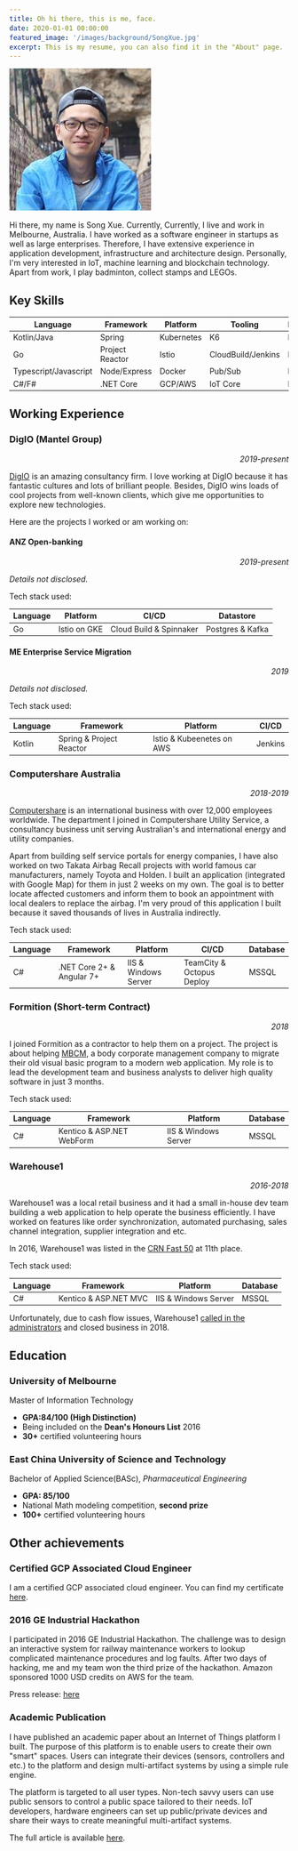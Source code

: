 ```yaml
---
title: Oh hi there, this is me, face.
date: 2020-01-01 00:00:00
featured_image: '/images/background/SongXue.jpg'
excerpt: This is my resume, you can also find it in the "About" page.
---
```


![](/images/background/avatar.jpeg)

Hi there, my name is Song Xue. Currently, Currently, I live and work in Melbourne, Australia. I have worked as a software engineer in startups as well as large enterprises. Therefore, I have extensive experience in application development, infrastructure and architecture design. Personally, I'm very interested in IoT, machine learning and blockchain technology. Apart from work, I play badminton, collect stamps and LEGOs.

## Key Skills

| Language              | Framework       | Platform   | Tooling               | Database |
|-----------------------|-----------------|------------|-----------------------|----------|
| Kotlin/Java           | Spring          | Kubernetes | K6                    | MySQL    |
| Go                    | Project Reactor | Istio      | CloudBuild/Jenkins    | MSSQL    |
| Typescript/Javascript | Node/Express    | Docker     | Pub/Sub               | Postgres |
| C#/F#                 | .NET Core       | GCP/AWS    | IoT Core              | MongoDB  |

## Working Experience

### DigIO (Mantel Group)

<div style="text-align: right; font-style: italic;">2019-present</div>

[DigIO](https://digio.com.au/) is an amazing consultancy firm. I love working at DigIO because it has fantastic cultures and lots of brilliant people. Besides, DigIO wins loads of cool projects from well-known clients, which give me opportunities to explore new technologies. 

Here are the projects I worked or am working on:

#### ANZ Open-banking

<div style="text-align: right; font-style: italic;">2019-present</div>

_Details not disclosed._

Tech stack used:

| Language | Platform     | CI/CD                   | Datastore        |
|----------|--------------|-------------------------|------------------|
| Go       | Istio on GKE | Cloud Build & Spinnaker | Postgres & Kafka |

#### ME Enterprise Service Migration

<div style="text-align: right; font-style: italic;">2019</div>

_Details not disclosed._

Tech stack used:

| Language | Framework                | Platform                  | CI/CD   |
|----------|--------------------------|---------------------------|---------|
| Kotlin   | Spring & Project Reactor | Istio & Kubeenetes on AWS | Jenkins |

### Computershare Australia

<div style="text-align: right; font-style: italic;">2018-2019</div>

[Computershare](https://www.computershare.com/au) is an international business with over 12,000 employees worldwide. The department I joined in Computershare Utility Service, a consultancy business unit serving Australian's and international energy and utility companies.

Apart from building self service portals for energy companies, I have also worked on two Takata Airbag Recall projects with world famous car manufacturers, namely Toyota and Holden. I built an application (integrated with Google Map) for them in just 2 weeks on my own. The goal is to better locate affected customers and inform them to book an appointment with local dealers to replace the airbag. I'm very proud of this application I built because it saved thousands of lives in Australia indirectly.

Tech stack used:

| Language | Framework                  | Platform             | CI/CD                     | Database |
|----------|----------------------------|----------------------|---------------------------|----------|
| C#       | .NET Core 2+ & Angular 7+  | IIS & Windows Server | TeamCity & Octopus Deploy | MSSQL    |

### Formition (Short-term Contract)

<div style="text-align: right; font-style: italic;">2018</div>

I joined Formition as a contractor to help them on a project. The project is about helping [MBCM](http://www.mbcm.com.au/index2.php), a body corporate management company to migrate their old visual basic program to a modern web application. My role is to lead the development team and business analysts to deliver high quality software in just 3 months.

Tech stack used:

| Language | Framework                  | Platform             | Database |
|----------|----------------------------|----------------------|----------|
| C#       | Kentico & ASP.NET WebForm  | IIS & Windows Server | MSSQL    |

### Warehouse1

<div style="text-align: right; font-style: italic;">2016-2018</div>

Warehouse1 was a local retail business and it had a small in-house dev team building a web application to help operate the business efficiently. I have worked on features like order synchronization, automated purchasing, sales channel integration, supplier integration and etc.

In 2016, Warehouse1 was listed in the [CRN Fast 50](https://www.crn.com.au/gallery/meet-the-2016-crn-fast50-443063/page40) at 11th place.

Tech stack used:

| Language | Framework              | Platform             | Database |
|----------|------------------------|----------------------|----------|
| C#       | Kentico & ASP.NET MVC  | IIS & Windows Server | MSSQL    |

Unfortunately, due to cash flow issues, Warehouse1 [called in the administrators](https://www.channelnews.com.au/exclusive-has-melboune-tech-retailer-called-in-the-administrators/) and closed business in 2018.

## Education

### University of Melbourne

Master of Information Technology

- __GPA:84/100 (High Distinction)__
- Being included on the __Dean's Honours List__ 2016
- __30+__ certified volunteering hours

### East China University of Science and Technology

Bachelor of Applied Science(BASc), _Pharmaceutical Engineering_

- __GPA: 85/100__
- National Math modeling competition, __second prize__
- __100+__ certified volunteering hours

## Other achievements

### Certified GCP Associated Cloud Engineer

I am a certified GCP associated cloud engineer. You can find my certificate [here](https://www.credential.net/2dde5552-8732-4f40-bce6-2c892178ace2?key=0d9306d57894ff5c031ced2af5b76e2117ae81327c9c8bfae1f64832b5167e98).

### 2016 GE Industrial Hackathon

I participated in 2016 GE Industrial Hackathon. The challenge was to design an interactive system for railway maintenance workers to lookup complicated maintenance procedures and log faults. After two days of hacking, me and my team won the third prize of the hackathon. Amazon sponsored 1000 USD credits on AWS for the team.

Press release: [here](https://hackathonqueen.com/2016/01/07/ge-breaks-into-the-hackathon-scene-with-industry-challenges/)

### Academic Publication

I have published an academic paper about an Internet of Things platform I built.
The purpose of this platform is to enable users to create their own "smart" spaces. Users can integrate their devices (sensors, controllers and etc.) to the platform and design multi-artifact systems by using a simple rule engine. 

The platform is targeted to all user types. Non-tech savvy users can use public sensors to control a public space tailored to their needs. IoT developers, hardware engineers can set up public/private devices and share their ways to create meaningful multi-artifact systems.

The full article is available [here](http://dl.acm.org/citation.cfm?id=3014347).